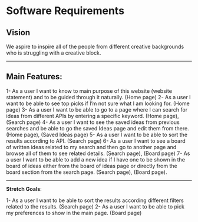 # Software Requirements

## Vision

We aspire to inspire all of the people from different creative backgrounds who is struggling with a creative block. 

--------------------------------------------------------------------------

## Main Features:

1-	As a user I want to know to main purpose of this website (website statement) and to be guided through it naturally. (Home page)
2-	As a user I want to be able to see top picks if I’m not sure what I am looking for. (Home page)
3-	As a user I want to be able to go to a page where I can search for ideas from different APIs by entering a specific keyword. (Home page), (Search page)
4-	As a user I want to see the saved ideas from previous searches and be able to go the saved Ideas page and edit them from there. (Home page), (Saved Ideas page)
5-	As a user I want to be able to sort the results according to API. (Search page)
6-	As a user I want to see a board of written ideas related to my search and then go to another page and browse all of them to see related details. (Search page), (Board page)
7-	As a user I want to be able to add a new idea if I have one to be shown in the board of ideas either from the board of ideas page or directly from the board section from the search page. (Search page), (Board page).

----------------------------------------------------------------------------

**Stretch Goals**:

  1- As a user I want to be able to sort the results according different filters related to the results.  (Search page)
  2- As a user I want to be able to pick my preferences to show in the main page. (Board page)
